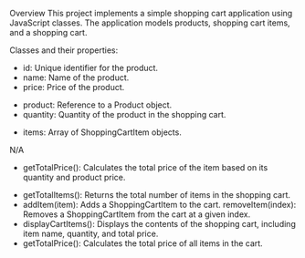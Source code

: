   Overview
This project implements a simple shopping cart application using JavaScript classes. The application models products, shopping cart items, and a shopping cart.

Classes and their properties:
  <!-- Product: -->

- id: Unique identifier for the product.
- name: Name of the product.
- price: Price of the product.

<!-- ShoppingCartItem: -->

- product: Reference to a Product object.
- quantity: Quantity of the product in the shopping cart.

<!-- ShoppingCart: -->

- items: Array of ShoppingCartItem objects.

N/A
<!-- ShoppingCartItem: -->

- getTotalPrice(): Calculates the total price of the item based on its quantity and product price.

<!-- ShoppingCart: -->

- getTotalItems(): Returns the total number of items in the shopping cart.
- addItem(item): Adds a ShoppingCartItem to the cart.
removeItem(index): Removes a ShoppingCartItem from the cart at a given index.
- displayCartItems(): Displays the contents of the shopping cart, including item name, quantity, and total price.
- getTotalPrice(): Calculates the total price of all items in the cart.


